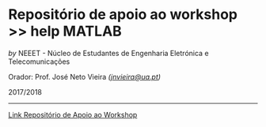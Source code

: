# Repositório de apoio ao workshop >> help MATLAB

_by_ NEEET - Núcleo de Estudantes de Engenharia Eletrónica e Telecomunicações

Orador: Prof. José Neto Vieira _(jnvieira@ua.pt)_



2017/2018

---

[Link Repositório de Apoio ao Workshop](https://github.com/NEEET-AAUAV/help-Matlab)


